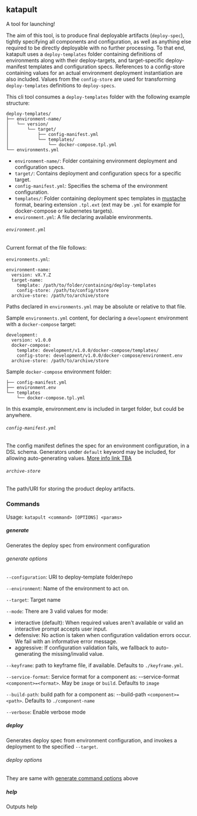 ## katapult

A tool for launching!

The aim of this tool, is to produce final deployable artifacts (`deploy-spec`),
tightly specifying all components and configuration, as well as anything else
required to be directly deployable with no further processing. To that end,
katapult uses a `deploy-templates` folder containing definitions of environments
along with their deploy-targets, and target-specific deploy-manifest templates
and configuration specs. References to a config-store containing values for an
actual environment deployment instantiation are also included. Values from the
`config-store` are used for transforming `deploy-templates` definitions to
`deploy-specs`.


This cli tool consumes a `deploy-templates` folder with the following example
structure:
```
deploy-templates/
├── environment-name/
│   └── version/
│       └── target/
│           ├── config-manifest.yml
│           └── templates/
│               └── docker-compose.tpl.yml
└── environments.yml
```

- `environment-name/`: Folder containing environment deployment and
configuration specs.
- `target/`: Contains deployment and configuration specs for a specific target.
- `config-manifest.yml`: Specifies the schema of the environment configuration.
- `templates/`:  Folder containing deployment spec templates in
[mustache](https://mustache.github.io/) format, bearing extension `.tpl.ext`
(ext may be `.yml` for example for docker-compose or kubernetes targets).
- `environment.yml`: A file declaring available environments.


###### `environment.yml`

Current format of the file follows:

`environments.yml`:
```
environment-name:
  version: vX.Y.Z
  target-name:
    template: /path/to/folder/containing/deploy-templates
    config-store: /path/to/config/store
  archive-store: /path/to/archive/store
```
Paths declared in `environments.yml` may be absolute or relative to that file.

Sample `environments.yml` content, for declaring a `development` environment
with a `docker-compose` target:
```
development:
  version: v1.0.0
  docker-compose:
    template: development/v1.0.0/docker-compose/templates/
    config-store: development/v1.0.0/docker-compose/environment.env
  archive-store: /path/to/archive/store
```

Sample `docker-compose` environment folder:
```
├── config-manifest.yml
├── environment.env
└── templates
    └── docker-compose.tpl.yml
```

In this example, environment.env is included in target folder, but could be
anywhere.

###### `config-manifest.yml`

The config manifest defines the spec for an environment configuration, in a DSL
schema. Generators under `default` keyword may be included, for allowing
auto-generating values.
[More info link TBA](#)

###### `archive-store`

The path/URI for storing the product deploy artifacts.

### Commands

Usage: `katapult <command> [OPTIONS] <params>`

##### generate

Generates the deploy spec from environment configuration

###### generate options

`--configuration`: URI to deploy-template folder/repo

`--environment`: Name of the environment to act on.

`--target`: Target name

`--mode`: There are 3 valid values for mode:
- interactive (default): When required values aren't available or valid an
interactive prompt accepts user input.
- defensive: No action is taken when configuration validation errors occur.
We fail with an informative error message.
- aggressive: If configuration validation fails, we fallback to
auto-generating the missing/invalid value.

`--keyframe`: path to keyframe file, if available. Defaults to `./keyframe.yml`.

`--service-format`: Service format for a component as: --service-format
`<component>=<format>`. May be `image` or `build`. Defaults to `image`

`--build-path`: build path for a component as: --build-path
`<component>=<path>`. Defaults to `./component-name`

`--verbose`: Enable verbose mode

##### deploy
Generates deploy spec from environment configuration, and invokes a deployment
to the specified `--target`.

###### deploy options
They are same with [generate command options](./README.md#generate-options)
above

##### help
Outputs help
